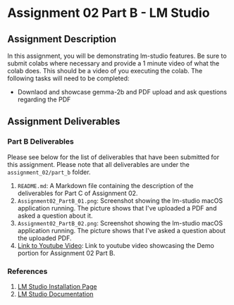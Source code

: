 # Assignment 02 Part B - LM Studio

## Assignment Description

In this assignment, you will be demonstrating lm-studio features. Be sure to submit colabs where necessary and provide a 1 minute video of what the colab does. This should be a video of you executing the colab. The following tasks will need to be completed:

- Downlaod and showcase gemma-2b and PDF upload and ask questions regarding the PDF

## Assignment Deliverables

### Part B Deliverables

Please see below for the list of deliverables that have been submitted for this assignment. Please note that all deliverables are under the `assignment_02/part_b` folder.

1. `README.md`: A Markdown file containing the description of the deliverables for Part C of Assignment 02.
2. `Assignment02_PartB_01.png`: Screenshot showing the lm-studio macOS application running. The picture shows that I've uploaded a PDF and asked a question about it.
3. `Assignment02_PartB_02.png`: Screenshot showing the lm-studio macOS application running. The picture shows that I've asked a question about the uploaded PDF.
4. [Link to Youtube Video](https://youtu.be/vbd3EbS0cvc): Link to youtube video showcasing the Demo portion for Assignment 02 Part B.

### References

1. [LM Studio Installation Page](https://lmstudio.ai/)
2. [LM Studio Documentation](https://lmstudio.ai/docs/welcome)
